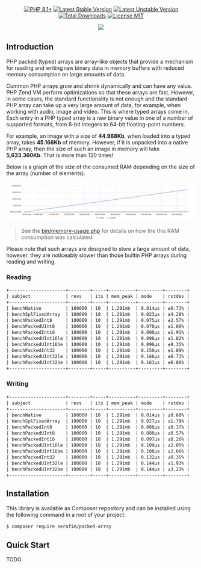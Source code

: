 <p align="center">
    <a href="https://packagist.org/packages/serafim/packed-array"><img src="https://poser.pugx.org/serafim/packed-array/require/php?style=for-the-badge" alt="PHP 8.1+"></a>
    <a href="https://packagist.org/packages/serafim/packed-array"><img src="https://poser.pugx.org/serafim/packed-array/version?style=for-the-badge" alt="Latest Stable Version"></a>
    <a href="https://packagist.org/packages/serafim/packed-array"><img src="https://poser.pugx.org/serafim/packed-array/v/unstable?style=for-the-badge" alt="Latest Unstable Version"></a>
    <a href="https://packagist.org/packages/serafim/packed-array"><img src="https://poser.pugx.org/serafim/packed-array/downloads?style=for-the-badge" alt="Total Downloads"></a>
    <a href="https://raw.githubusercontent.com/SerafimArts/PackedArray/master/LICENSE.md"><img src="https://poser.pugx.org/serafim/packed-array/license?style=for-the-badge" alt="License MIT"></a>
</p>
<p align="center">
    <a href="https://github.com/SerafimArts/PackedArray/actions"><img src="https://github.com/SerafimArts/PackedArray/workflows/tests/badge.svg"></a>
</p>

## Introduction

PHP packed (typed) arrays are array-like objects that provide a mechanism for 
reading and writing raw binary data in memory buffers with reduced memory 
consumption on large amounts of data.

Common PHP arrays grow and shrink dynamically and can have any value. PHP Zend 
VM perform optimizations so that these arrays are fast. However, in some cases, 
the standard functionality is not enough and the standard PHP array can take up 
a very large amount of data, for example, when working with audio, image and 
video. This is where typed arrays come in. Each entry in a PHP typed array is a 
raw binary value in one of a number of supported formats, from 8-bit integers to
64-bit floating-point numbers.

For example, an image with a size of **44.968Kb**, when loaded into a typed
array, takes **45.168Kb** of memory. However, if it is unpacked into a native
PHP array, then the size of such an image in memory will take **5,633.360Kb**.
That is more than 120 times!

Below is a graph of the size of the consumed RAM depending on the size of the 
array (number of elements).

![/resources/memory-usage.png](/resources/memory-usage.png)

> See the [bin/memory-usage.php](bin/memory-usage.php) for details on how the
> this RAM consumption was calculated.

Please note that such arrays are designed to store a large amount of data,
however, they are noticeably slower than those builtin PHP arrays during reading
and writing.

### Reading

```
+---------------------+--------+-----+----------+---------+--------+
| subject             | revs   | its | mem_peak | mode    | rstdev |
+---------------------+--------+-----+----------+---------+--------+
| benchNative         | 100000 | 10  | 1.291mb  | 0.014μs | ±0.73% |
| benchSplFixedArray  | 100000 | 10  | 1.291mb  | 0.023μs | ±4.28% |
| benchPackedInt8     | 100000 | 10  | 1.291mb  | 0.075μs | ±2.57% |
| benchPackedUInt8    | 100000 | 10  | 1.291mb  | 0.070μs | ±1.80% |
| benchPackedInt16    | 100000 | 10  | 1.291mb  | 0.090μs | ±1.91% |
| benchPackedUInt16le | 100000 | 10  | 1.291mb  | 0.096μs | ±1.82% |
| benchPackedUInt16be | 100000 | 10  | 1.291mb  | 0.096μs | ±9.35% |
| benchPackedInt32    | 100000 | 10  | 1.291mb  | 0.150μs | ±1.89% |
| benchPackedUInt32le | 100000 | 10  | 1.291mb  | 0.166μs | ±0.73% |
| benchPackedUInt32be | 100000 | 10  | 1.291mb  | 0.163μs | ±0.86% |
+---------------------+--------+-----+----------+---------+--------+
```

### Writing

```
+---------------------+--------+-----+----------+---------+--------+
| subject             | revs   | its | mem_peak | mode    | rstdev |
+---------------------+--------+-----+----------+---------+--------+
| benchNative         | 100000 | 10  | 1.291mb  | 0.014μs | ±0.60% |
| benchSplFixedArray  | 100000 | 10  | 1.291mb  | 0.027μs | ±1.79% |
| benchPackedInt8     | 100000 | 10  | 1.291mb  | 0.080μs | ±0.37% |
| benchPackedUInt8    | 100000 | 10  | 1.291mb  | 0.080μs | ±0.57% |
| benchPackedInt16    | 100000 | 10  | 1.291mb  | 0.097μs | ±0.26% |
| benchPackedUInt16le | 100000 | 10  | 1.291mb  | 0.109μs | ±2.05% |
| benchPackedUInt16be | 100000 | 10  | 1.291mb  | 0.108μs | ±2.66% |
| benchPackedInt32    | 100000 | 10  | 1.291mb  | 0.132μs | ±0.35% |
| benchPackedUInt32le | 100000 | 10  | 1.291mb  | 0.144μs | ±1.93% |
| benchPackedUInt32be | 100000 | 10  | 1.291mb  | 0.144μs | ±3.23% |
+---------------------+--------+-----+----------+---------+--------+
```

## Installation

This library is available as Composer repository and can be 
installed using the following command in a root of your project:

```bash
$ composer require serafim/packed-array
```

## Quick Start

TODO
